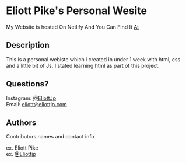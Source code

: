 # Eliott Pike's Personal Wesite

My Website is hosted On Netlify And You Can Find It [At](https://eliottpike.tk/)

## Description

This is a personal webiste which i created in under 1 week with html, css and a little bit of Js.
I stated learning html as part of this project.

## Questions?

Instagram: [@EliottJp](https://instagram.com/eliottjp)  
Email: [eliott@eliottjp.com](mailto:eliott@eliottjp)

## Authors

Contributors names and contact info

ex. Eliott Pike  
ex. [@Eliottjp](https://instagram.com/eliottjp)
